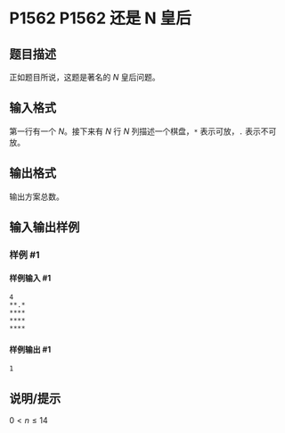 # P1562 P1562 还是 N 皇后

## 题目描述

正如题目所说，这题是著名的 $N$ 皇后问题。


## 输入格式

第一行有一个 $N$。接下来有 $N$ 行 $N$ 列描述一个棋盘，`*` 表示可放，`.` 表示不可放。


## 输出格式

输出方案总数。

## 输入输出样例

### 样例 #1

#### 样例输入 #1

```
4
**.*
****
****
****
```

#### 样例输出 #1

```
1
```

## 说明/提示

$0< n\le14$

